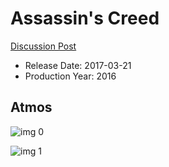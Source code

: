 # Assassin's Creed

[Discussion Post](https://www.avsforum.com/threads/bass-eq-for-filtered-movies.2995212/post-56746058)

* Release Date: 2017-03-21
* Production Year: 2016

## Atmos

![img 0](https://i.imgur.com/oeTLGyO.jpg)

![img 1](https://i.imgur.com/ewEHnK4.jpg)

